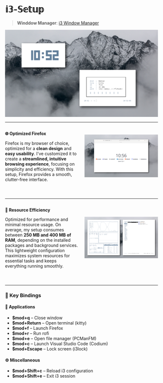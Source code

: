 # 𝕚𝟛-𝕊𝕖𝕥𝕦𝕡
> **Winddow Manager**: [i3 Window Manager](https://i3wm.org/)

</li>
    </ul>
  </div>
  <div style="flex: 1;">
    <img src="showcase/whitefloating.png" alt="Rice Setup Preview" width="900">
  </div>
</div>

---
<div style="display: flex; align-items: center; margin-bottom: 40px;">
  <div style="flex: 1; padding-right: 20px;">
    <p><strong>🌐 Optimized Firefox</strong></p>
    <p>Firefox is my browser of choice, optimized for a <strong>clean design</strong> and <strong>easy usability</strong>. I've customized it to create a <strong>streamlined, intuitive browsing experience</strong>, focusing on simplicity and efficiency. With this setup, Firefox provides a smooth, clutter-free interface.</p>
  </div>
  <div style="flex: 1;">
    <img src="showcase/firefox.png" alt="Firefox Usage" width="800">
  </div>
</div>

---

<div style="display: flex; align-items: center; margin-bottom: 40px;">
  <div style="flex: 1; padding-right: 20px;">
    <p><strong>🚀 Resource Efficiency</strong></p>
    <p>Optimized for performance and minimal resource usage. On average, my setup consumes between <strong>250 MB and 400 MB of RAM</strong>, depending on the installed packages and background services. This lightweight configuration maximizes system resources for essential tasks and keeps everything running smoothly.</p>
  </div>
  <div style="flex: 1;">
    <img src="showcase/whitei3.png" alt="Memory Usage Graph" width="800">
  </div>
</div>

---
### 🔑 Key Bindings

#### 📱 **Applications**

- **$mod+q** – Close window  
- **$mod+Return** – Open terminal (kitty)  
- **$mod+f** – Launch Firefox  
- **$mod+r** – Run rofi  
- **$mod+e** – Open file manager (PCManFM)  
- **$mod+c** – Launch Visual Studio Code (Codium)
- **$mod+Escape** – Lock screen (i3lock)

#### ⚙️ **Miscellaneous**

- **$mod+Shift+c** – Reload i3 configuration  
- **$mod+Shift+e** – Exit i3 session
